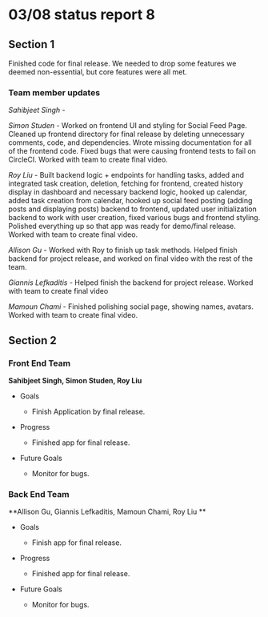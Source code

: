 # 03/08 status report 8

## Section 1
Finished code for final release. We needed to drop some features we deemed non-essential, but core features were all met. 

### Team member updates
*Sahibjeet Singh* -    

*Simon Studen* - Worked on frontend UI and styling for Social Feed Page. Cleaned up frontend directory for final release by deleting unnecessary comments, code, and dependencies. Wrote missing documentation for all of the frontend code. Fixed bugs that were causing frontend tests to fail on CircleCI. Worked with team to create final video.

*Roy Liu* -  Built backend logic + endpoints for handling tasks, added and integrated task creation, deletion, fetching for frontend, created history display in dashboard and necessary backend logic, hooked up calendar, added task creation from calendar, hooked up social feed posting (adding posts and displaying posts) backend to frontend, updated user initialization backend to work with user creation, fixed various bugs and frontend styling. Polished everything up so that app was ready for demo/final release. Worked with team to create final video.

*Allison Gu* - Worked with Roy to finish up task methods. Helped finish backend for project release, and worked on final video with the rest of the team.    

*Giannis Lefkaditis* - Helped finish the backend for project release. Worked with team to create final video

*Mamoun Chami* - Finished polishing social page, showing names, avatars. Worked with team to create final video.


## Section 2

### Front End Team
**Sahibjeet Singh, Simon Studen, Roy Liu**
* Goals
  -  Finish Application by final release. 

* Progress
  *  Finished app for final release.

* Future Goals
  * Monitor for bugs.
 
### Back End Team
**Allison Gu, Giannis Lefkaditis, Mamoun Chami, Roy Liu **

* Goals
  * Finish app for final release.

* Progress
  * Finished app for final release.

* Future Goals
  * Monitor for bugs.
